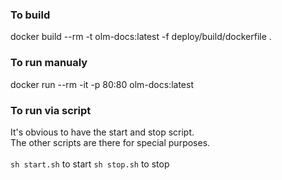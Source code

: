 ### To build
docker build --rm -t olm-docs:latest -f deploy/build/dockerfile .

### To run manualy
docker run --rm -it -p 80:80 olm-docs:latest

### To run via script
It's obvious to have the start and stop script.<br />
The other scripts are there for special purposes.<br />
<br />
`sh start.sh` to start
`sh stop.sh` to stop
